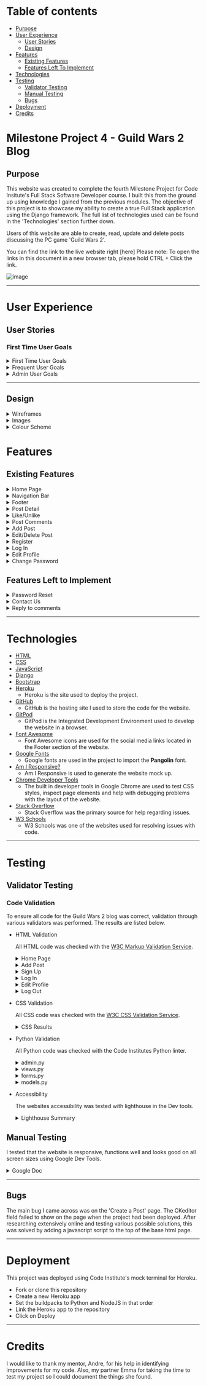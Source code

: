 # Table of contents
* [Purpose](#purpose)
* [User Experience](#user-experience)
  * [User Stories](#user-stories) 
  * [Design](#design)
* [Features](#features)
  * [Existing Features](#existing-features)
  * [Features Left To Implement](#features-left-to-implement)
* [Technologies](#technologies)
* [Testing](#testing)
  * [Validator Testing](#validator-testing)
  * [Manual Testing](#manual-testing)
  * [Bugs](#bugs)
* [Deployment](#deployment)
* [Credits](#credits)

# Milestone Project 4 - Guild Wars 2 Blog
## Purpose

This website was created to complete the fourth Milestone Project for Code Insitute's Full Stack Software Developer course. I built this from the ground up using knowledge I gained from the previous modules. The objective of this project is to showcase my ability to create a true Full Stack application using the Django framework. The full list of technologies used can be found in the 'Technologies' section further down.

Users of this website are able to create, read, update and delete posts discussing the PC game 'Guild Wars 2'.

You can find the link to the live website right [here]
Please note: To open the links in this document in a new browser tab, please hold CTRL + Click the link.

![image](media/am-i-responsive.jpg)

***

# User Experience
## User Stories
### First Time User Goals
<details><summary>First Time User Goals</summary>

* As a First Time User, I clearly understand the main objective of the website.
* As a First Time User, I can easily navigate through the website.
* As a First Time User, I can register an account to gain full access to the website.
* As a First Time User, I can view more from the game.
* As a First Time User, I can choose a post I would like to inspect further.
</details>
<details><summary>Frequent User Goals</summary>

* As a Frequent User, I can log in to gain access to my account.
* As a Frequent User, I can comment on a blog post with my thoughts on the subject.
* As a Frequent User, I can like a post to show that I enjoyed it.
* As a Frequent User, I can change aspects of my personal account details.
* As a Frequent User, I can change my password in case there was a security risk.
</details>

<details><summary>Admin User Goals</summary>

* As an Admin, I can create, read, update and delete posts so that I can manage my blog content.
* As an Admin, I can create draft posts so that I can finish writing the content later.
* As an Admin, I can approve or disapprove comments so that I can filter out objectionable comments.
</details>

***
## Design

<details>
<summary>Wireframes</summary>

* Home Page Desktop + Mobile:

![home-page-wireframe](media/home-page-wireframe.jpg)

* Create a Post:

![create-a-post-wireframe](media/create-post-wireframe.jpg)

* Edit Profile:

![edit-profile-wireframe](media/edit-profile-wireframe.jpg)

* Log In:

![log-in-wireframe](media/login-wireframe.jpg)

</details>

<details><summary>Images</summary>
The images you first see when you connect to the website are of varying style. Most of the photos you will see are uploaded by the user, but the header image will always be as shown below. This is also used as the placeholder image when a user chooses to not upload a photo to their post.

![Imagery](header image)
</details>

<details><summary>Colour Scheme</summary>
Four colours are used in this website, these are #23BBBB, #F9FAFC, #313132 and black. The background, text and foreground colours have a sufficient contrast ratio to aid with accessibility and visibility.

</details>

# Features
## Existing Features
<details><summary>Home Page</summary>
 
The users are greeted to the website by the Home Page. This is where you will find everything you need to navigate the website.

The purpose of the Home Page is to fulfill the following user stories:
```
As a First Time User, I clearly understand the main objective of the website.
```
![image](media/home-page-snip.jpg)
 
</details>

<details><summary>Navigation Bar</summary>
 
Featured at the top of all pages is the navigation bar, holding the Guild Wars 2 thumbnail logo and all links to the home page, register and login pages.

The purpose of the navigation bar is to fulfill the following user stories:
```
As a First Time User, I can easily navigate through the website.
```
![image](media/nav-bar-snip.jpg)

Using Bootstrap I have used .navbar-toggler class to make the navigation bar more user friendly on smaller screens.

![image](media/mobile-nav-snip.jpg)

</details> 

<details><summary>Footer</summary>
 
Featured at the bottom of all pages is the footer, holding links to places where Guild Wars 2 is featured, such as Facebook, the Guild Wars 2 website and their YouTube account.

The purpose of the footer is to fulfill the following user stories:
```
As a First Time User, I can view more from the game.
```
![image](media/footer-snip.jpg)
 
</details>

<details><summary>Post Detail</summary>
 
When one of the posts on the home page is clicked, the user is taken to post detail view. Here the user can see the author, date/time the content was posted and the content itself (during the testing stage, I noticed Daylight Savings isn't taken into account when logging the time and date the content was posted).

The purpose of the post detail is to fulfill the following user stories:
```
As a First Time User, I can choose a post I would like to inspect further.
```
![image](media/post-detail-snip.jpg)
 
</details>

<details><summary>Like/Unlike</summary>
 
Just below the post itself, two icons are visible. One of these being a clickable 'Like' (small heart icon) button that can only be interacted with when the user has logged into their account. The user can click the 'Like' a second time to unlike the post.The second icon shows the amount of comments the post has received.

The purpose of the Like/Unlike feature is to fulfill the following user story:
```
As a Frequent User, I can like a post to show that I enjoyed it.
```

</details>

<details><summary>Post Comments</summary>
 
At the bottom of the post is the comments section, this is where the user is able to write and post a comment on the blog post.

The purpose of the post comments feature is to fulfill the following user story:
```
As a Frequent User, I can comment on a blog post with my thoughts on the subject.
```
![image](media/comment-snip.jpg)

When the user has posted a comment, an alert replaces the text field letting them know that their comment is awaiting inspection and approval.

The purpose of the comment approval feature is to fulfill the following user story:
```
As an Admin, I can approve or deny comments, this allows me to filter out objectionable/inappropriate comments.
```
 
</details>

<details><summary>Add Post</summary>
 
This page of the website allows the user to create their own blog post. I implemented a rich text editor which allows the user to add a bit more style to their post. For security reasons, I have to give the user staff privileges to be able to post, which is common practice in other professional websites. This is for user management purposes to ensure that only validated users can post and blog about Guild Wars 2 on my website. It also acts as a security feature, preventing racist/discriminating posts.

The purpose of this is to fulfill the following user stories:
```
As a Frequent User, I can create my own blog post and post it on the website.
```
![image](media/create-new-post-snip.jpg)

</details>

<details><summary>Edit/Delete Post</summary>
 
If the user is the author of the post, two buttons appear on the post detail section. These buttons give them the ability to edit or delete the post. This is to aid the user in correcting issues with the post, or just to delete it and start again.

The purpose of this function is to fulfill the following user stories:
```
As a Frequent User, I can edit or delete my own posts.
```

![image](media/edit-delete-snip.jpg)

When the user clicks the delete button they are taken to a new page with a warning, making sure they are aware that they are about to permanently delete the post. This is so if they change their mind and want to keep it, they can.

![image](media/delete-post-snip.jpg)

</details>

<details><summary>Register</summary>
 
If a visitor likes the website and wishes to utilise all of the features, they are able to register an account. This enables the user to be able to like and comment on posts.

The purpose of this is to fulfill the following user stories:
```
As a First Time User, I can register an account to gain full access to the website.
```
![image](media/register-snip.jpg)

</details>

<details><summary>Log In</summary>
 
When the user returns to the website, after previously visiting the website and creating an account, they are able to log back into their account to see if any more blog posts have been created.

The purpose of this is to fulfill the following user stories:
```
As a Frequent User, I can log in to gain access to my account.
```
![image](media/log-in-snip.jpg)

</details>

<details><summary>Edit Profile</summary>
 
This page of the website enables the user to edit specific areas regarding their account. The following can be edited:
* Username
* Email
* First Name
* Last Name

The purpose of this is to fulfill the following user stories:
```
As a Frequent User, I can change aspects of my personal account details.
```
![image](media/edit-profile-snip.jpg)

</details>

<details><summary>Change Password</summary>
 
Within the Edit Profile page, the user also has the option to click a link to take them to a page allowing them to change their password. 

The purpose of this is to fulfill the following user stories:
```
As a Frequent User, I can change my password incase their is a security risk.
```
![image](media/password-change-snip.jpg)

When the user has confirmed their new password, they are taken to a page informing them that the change was successful.

</details>

## Features Left to Implement

<details><summary>Password Reset</summary>
I would like to implement a password reset feature. This would send an email to the users associated email address with a temporary password. They could then use the temporary password to gain access to their account and change their password manually.
</details>

<details><summary>Contact Us</summary>
I would also like to create and implement a 'Contact Us' page. Users would be able to send enquiries to me via a form.
</details>

<details><summary>Reply to comments</summary>
I would like to add a feature that allows the user to reply to comments on a post. This could be a reply in a thread format or something else entirely. This would add a personal touch to the comments section, enabling users to interact with one another.
</details>

***

# Technologies

* [HTML](https://en.wikipedia.org/wiki/HTML)
* [CSS](https://en.wikipedia.org/wiki/CSS)
* [JavaScript](https://en.wikipedia.org/wiki/JavaScript)
* [Django](https://en.wikipedia.org/wiki/Django_(web_framework))
* [Bootstrap](https://en.wikipedia.org/wiki/Bootstrap_(front-end_framework))
* [Heroku](https://dashboard.heroku.com/)
    * Heroku is the site used to deploy the project.
* [GitHub](https://github.com/)
    * GitHub is the hosting site I used to store the code for the website.
* [GitPod](https://gitpod.io/)
    * GitPod is the Integrated Development Environment used to develop the website in a browser.
* [Font Awesome](https://fontawesome.com/)
    * Font Awesome icons are used for the social media links located in the Footer section of the website.
* [Google Fonts](https://fonts.google.com/)
    * Google fonts are used in the project to import the **Pangolin** font.
* [Am I Responsive?](http://ami.responsivedesign.is/)
    * Am I Responsive is used to generate the website mock up.
* [Chrome Developer Tools](https://developer.chrome.com/docs/devtools/)
    * The built in developer tools in Google Chrome are used to test CSS styles, inspect page elements and help with debugging problems with the layout of the website.
* [Stack Overflow](https://stackoverflow.com/)
    * Stack Overflow was the primary source for help regarding issues.
* [W3 Schools](https://www.w3schools.com/)
    * W3 Schools was one of the websites used for resolving issues with code.

***

# Testing

## Validator Testing

### Code Validation

To ensure all code for the Guild Wars 2 blog was correct, validation through various validators was performed. The results are listed below.

* HTML Validation

  All HTML code was checked with the [W3C Markup Validation Service](https://validator.w3.org/).

   <details>
   <summary>Home Page</summary>

   ![image](media/base-html-validator-pass.jpg)

   </details>
   <details>
   <summary>Add Post</summary>

    One error returned. As seen in the code below, I have had to use {{ form.as_p }} to get the rich text editor to function correctly. As of right now I am unsure of a solution.

   ![image](media/Add-post-validator-error.jpg)

   </details>
   <details>
   <summary>Sign Up</summary>

   ![image](media/register-validator-pass.jpg)

   </details>
   <details>
   <summary>Log In</summary>

   ![image](media/log-in-validator-pass.jpg)

   </details>
   <details>
   <summary>Edit Profile</summary>

   ![image](media/edit-profile-validator-pass.jpg)

   </details>
   <details>
   <summary>Log Out</summary>

   ![image](media/log-out-validator-pass.jpg)

   </details>
   
* CSS Validation

  All CSS code was checked with the [W3C CSS Validation Service](https://jigsaw.w3.org/css-validator/).

   <details>
   <summary>CSS Results</summary>

   ![image](media/css-validator-pass.jpg)

   </details>
   
* Python Validation

  All Python code was checked with the Code Institutes Python linter.

  <details>
  <summary>admin.py</summary>

  ![image](media/admin.py-python-pass.jpg)

  </details>
  <details>
  <summary>views.py</summary>

  ![image](media/views.py-python-pass.jpg)

  </details>
  <details>
  <summary>forms.py</summary>

  ![image](media/forms.py-python-pass.jpg)

  </details>
  <details>
  <summary>models.py</summary>

  ![image](media/models.py-python-pass.jpg)

  </details>
 
* Accessibility

  The websites accessibility was tested with lighthouse in the Dev tools.

  <details>
  <summary>Lighthouse Summary</summary>

  ![image](media/lighthouse-homepage-score.jpg)

  </details>

## Manual Testing

  I tested that the website is responsive, functions well and looks good on all screen sizes using Google Dev Tools.

  <details><summary>Google Doc</summary>

  ![image](media/manual-test-page-1.jpg)
  ![image](media/manual-test-page-2.jpg)

  There are more tests that I completed and I can make the spreadsheet available to those who wish to see it.

  </details>

***

## Bugs

The main bug I came across was on the 'Create a Post' page. The CKeditor field failed to show on the page when the project had been deployed. After researching extensively online and testing various possible solutions, this was solved by adding a javascript script to the top of the base html page.

***

# Deployment

 This project was deployed using Code Institute's mock terminal for Heroku.
* Fork or clone this repository
* Create a new Heroku app
* Set the buildpacks to Python and NodeJS in that order
* Link the Heroku app to the repository
* Click on Deploy

***

# Credits

I would like to thank my mentor, Andre, for his help in identifying improvements for my code. Also, my partner Emma for taking the time to test my project so I could document the things she found.